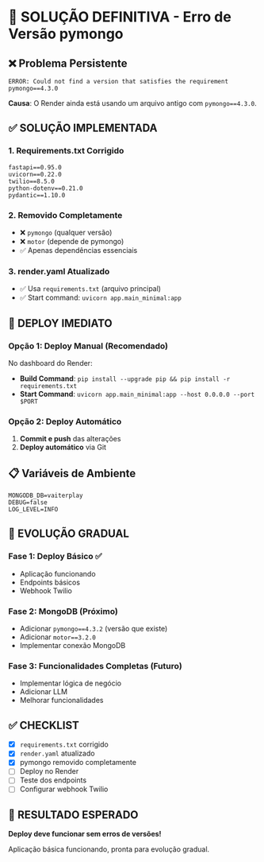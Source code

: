 # 🚨 SOLUÇÃO DEFINITIVA - Erro de Versão pymongo

## ❌ Problema Persistente

```
ERROR: Could not find a version that satisfies the requirement pymongo==4.3.0
```

**Causa**: O Render ainda está usando um arquivo antigo com `pymongo==4.3.0`.

## ✅ SOLUÇÃO IMPLEMENTADA

### **1. Requirements.txt Corrigido**

```
fastapi==0.95.0
uvicorn==0.22.0
twilio==8.5.0
python-dotenv==0.21.0
pydantic==1.10.0
```

### **2. Removido Completamente**

- ❌ `pymongo` (qualquer versão)
- ❌ `motor` (depende de pymongo)
- ✅ Apenas dependências essenciais

### **3. render.yaml Atualizado**

- ✅ Usa `requirements.txt` (arquivo principal)
- ✅ Start command: `uvicorn app.main_minimal:app`

## 🚀 DEPLOY IMEDIATO

### **Opção 1: Deploy Manual (Recomendado)**

No dashboard do Render:

- **Build Command**: `pip install --upgrade pip && pip install -r requirements.txt`
- **Start Command**: `uvicorn app.main_minimal:app --host 0.0.0.0 --port $PORT`

### **Opção 2: Deploy Automático**

1. **Commit e push** das alterações
2. **Deploy automático** via Git

## 📋 Variáveis de Ambiente

```env
MONGODB_DB=vaiterplay
DEBUG=false
LOG_LEVEL=INFO
```

## 🔄 EVOLUÇÃO GRADUAL

### **Fase 1: Deploy Básico** ✅

- Aplicação funcionando
- Endpoints básicos
- Webhook Twilio

### **Fase 2: MongoDB** (Próximo)

- Adicionar `pymongo==4.3.2` (versão que existe)
- Adicionar `motor==3.2.0`
- Implementar conexão MongoDB

### **Fase 3: Funcionalidades Completas** (Futuro)

- Implementar lógica de negócio
- Adicionar LLM
- Melhorar funcionalidades

## ✅ CHECKLIST

- [x] `requirements.txt` corrigido
- [x] `render.yaml` atualizado
- [x] pymongo removido completamente
- [ ] Deploy no Render
- [ ] Teste dos endpoints
- [ ] Configurar webhook Twilio

## 🎯 RESULTADO ESPERADO

**Deploy deve funcionar sem erros de versões!**

Aplicação básica funcionando, pronta para evolução gradual.
